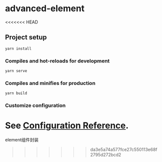 # advanced-element
<<<<<<< HEAD

## Project setup
```
yarn install
```

### Compiles and hot-reloads for development
```
yarn serve
```

### Compiles and minifies for production
```
yarn build
```

### Customize configuration
See [Configuration Reference](https://cli.vuejs.org/config/).
=======
element组件封装
>>>>>>> da3e5a74a577fce27c550113e68f2795d272bcd2
